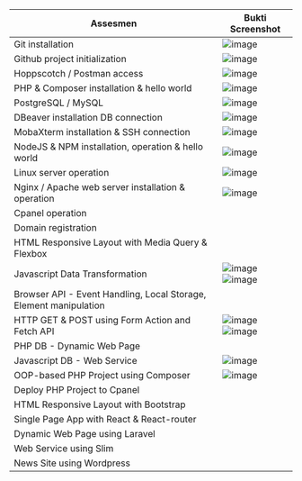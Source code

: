 Assesmen| Bukti Screenshot
---|---
Git installation |![image](https://user-images.githubusercontent.com/112860202/209048502-c529e287-c471-4774-85dc-34b69ed91ebf.png)
Github project initialization |![image](https://user-images.githubusercontent.com/112860202/209048823-278f7f5d-0fb0-4cb9-b04a-abad31a7af7d.png)
Hoppscotch / Postman access | ![image](https://user-images.githubusercontent.com/112860202/210160257-002f75be-85a0-4e58-be1b-195ef1bfd4a5.png)
PHP & Composer installation & hello world | ![image](https://user-images.githubusercontent.com/112860202/210160755-58ca5816-af40-45c0-aeea-f738777824c2.png)
PostgreSQL / MySQL | ![image](https://user-images.githubusercontent.com/112860202/210161279-ce421df8-3550-46c8-96bd-742352e4d470.png)
DBeaver installation DB connection | ![image](https://user-images.githubusercontent.com/112860202/210160329-84b0d6ea-c9b7-46aa-be3d-5ed5e80fd358.png)
MobaXterm installation & SSH connection |![image](https://user-images.githubusercontent.com/112860202/209049521-8236aa36-bb7e-467f-80c7-29053ce1b3bd.png)
NodeJS & NPM installation, operation & hello world |![image](https://user-images.githubusercontent.com/112860202/210161259-774efb40-3fe8-4359-91cd-cc49a894e0b4.png)
Linux server operation | ![image](https://user-images.githubusercontent.com/112860202/210161059-6124a86c-3ec0-4e23-8496-945f4878ca9a.png)
Nginx / Apache web server installation & operation | ![image](https://user-images.githubusercontent.com/112860202/210161079-714e1700-9d7b-42dc-b1a6-6fdd8f4e1efc.png)
Cpanel operation |
Domain registration |
HTML Responsive Layout with Media Query & Flexbox |
Javascript Data Transformation | ![image](https://user-images.githubusercontent.com/112860202/210160360-dcf312b1-1640-4096-a7a8-21bb69780ee3.png) ![image](https://user-images.githubusercontent.com/112860202/210161110-29ad4bdf-8544-45d1-b381-23b67f60d0f1.png)
Browser API - Event Handling, Local Storage, Element manipulation |
HTTP GET & POST using Form Action and Fetch API | ![image](https://user-images.githubusercontent.com/112860202/210160505-8d5ce4ab-e611-4894-8745-76fd9989e4ed.png) ![image](https://user-images.githubusercontent.com/112860202/210160512-88dbafa4-bd1f-46de-b5da-1326c4283c5b.png)
PHP DB - Dynamic Web Page |
Javascript DB - Web Service | ![image](https://user-images.githubusercontent.com/112860202/210160428-d581dd4e-8a31-4c3d-8a32-e18674b153df.png)
OOP-based PHP Project using Composer | ![image](https://user-images.githubusercontent.com/112860202/210665229-9767b1e2-0b8e-413a-9699-a872cd76befb.png)
Deploy PHP Project to Cpanel |
HTML Responsive Layout with Bootstrap |
Single Page App with React & React-router |
Dynamic Web Page using Laravel |
Web Service using Slim |
News Site using Wordpress |
